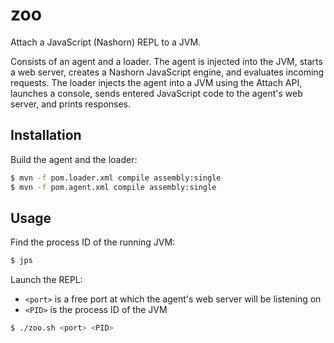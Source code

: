 # zoo

Attach a JavaScript (Nashorn) REPL to a JVM.

Consists of an agent and a loader. The agent is injected into the JVM, starts a web server,
creates a Nashorn JavaScript engine, and evaluates incoming requests. The loader injects 
the agent into a JVM using the Attach API, launches a console, sends entered JavaScript 
code to the agent's web server, and prints responses.


## Installation

Build the agent and the loader:

```sh
$ mvn -f pom.loader.xml compile assembly:single
$ mvn -f pom.agent.xml compile assembly:single
```

## Usage

Find the process ID of the running JVM:

```sh
$ jps
```

Launch the REPL:

  - `<port>` is a free port at which the agent's web server will be listening on
  - `<PID>` is the process ID of the JVM

```sh
$ ./zoo.sh <port> <PID>
```
